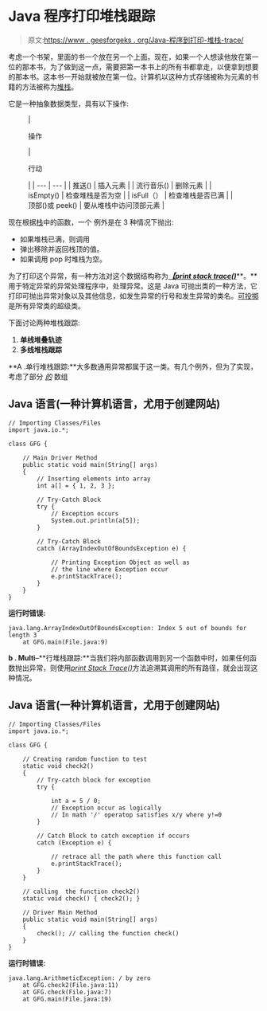 # Java 程序打印堆栈跟踪

> 原文:[https://www . geesforgeks . org/Java-程序到打印-堆栈-trace/](https://www.geeksforgeeks.org/java-program-to-print-stack-trace/)

考虑一个书架，里面的书一个放在另一个上面。现在，如果一个人想读他放在第一位的那本书，为了做到这一点，需要把第一本书上的所有书都拿走，以便拿到想要的那本书。这本书一开始就被放在第一位。计算机以这种方式存储被称为元素的书籍的方法被称为[堆栈](https://www.geeksforgeeks.org/stack-data-structure/)。

它是一种抽象数据类型，具有以下操作:

<figure class="table">

| 

操作

 | 

行动

 |
| --- | --- |
| 推送() | 插入元素 |
| 流行音乐() | 删除元素 |
| isEmpty() | 检查堆栈是否为空 |
| isFull（） | 检查堆栈是否已满 |
| 顶部()或 peek() | 要从堆栈中访问顶部元素 |

</figure>

现在根据[栈](https://www.geeksforgeeks.org/stack-class-in-java/)中的函数，一个  例外是在 3 种情况下抛出:

*   如果堆栈已满，则调用
*   弹出移除并返回栈顶的值。
*   如果调用 pop 时堆栈为空。

为了打印这个异常，有一种方法对这个数据结构称为[***【print stack trace()***](https://www.geeksforgeeks.org/throwable-printstacktrace-method-in-java-with-examples/)**。**用于特定异常的异常处理程序中，处理异常。这是 Java 可抛出类的一种方法，它打印可抛出异常对象以及其他信息，如发生异常的行号和发生异常的类名。[可投掷](https://www.geeksforgeeks.org/throwable-class-in-java-with-examples/)是所有异常类的超级类。

下面讨论两种堆栈跟踪:

1.  **单线堆叠轨迹**
2.  **多线堆栈跟踪**

**A .单行堆栈跟踪:**大多数通用异常都属于这一类。有几个例外，但为了实现，考虑了部分 [*的*](https://www.geeksforgeeks.org/understanding-array-indexoutofbounds-exception-in-java/) 数组

## Java 语言(一种计算机语言，尤用于创建网站)

```
// Importing Classes/Files
import java.io.*;

class GFG {

    // Main Driver Method
    public static void main(String[] args)
    {
        // Inserting elements into array
        int a[] = { 1, 2, 3 };

        // Try-Catch Block
        try {
            // Exception occurs
            System.out.println(a[5]);
        }

        // Try-Catch Block
        catch (ArrayIndexOutOfBoundsException e) {

            // Printing Exception Object as well as
            // the line where Exception occur
            e.printStackTrace();
        }
    }
}
```

**运行时错误:**

```
java.lang.ArrayIndexOutOfBoundsException: Index 5 out of bounds for length 3
    at GFG.main(File.java:9)
```

**b . Multi**–**行堆栈跟踪:**当我们将内部函数调用到另一个函数中时，如果任何函数抛出异常，则使用[*print Stack Trace()*](https://www.geeksforgeeks.org/throwable-printstacktrace-method-in-java-with-examples/)方法追溯其调用的所有路径，就会出现这种情况。

## Java 语言(一种计算机语言，尤用于创建网站)

```
// Importing Classes/Files
import java.io.*;

class GFG {

    // Creating random function to test
    static void check2()
    {
        // Try-catch block for exception
        try {

            int a = 5 / 0;
            // Exception occur as logically
            // In math '/' operatop satisfies x/y where y!=0
        }

        // Catch Block to catch exception if occurs
        catch (Exception e) {

            // retrace all the path where this function call
            e.printStackTrace();
        }
    }

    // calling  the function check2()
    static void check() { check2(); }

    // Driver Main Method
    public static void main(String[] args)
    {
        check(); // calling the function check()
    }
}
```

**运行时错误:**

```
java.lang.ArithmeticException: / by zero
    at GFG.check2(File.java:11)
    at GFG.check(File.java:7)
    at GFG.main(File.java:19)
```